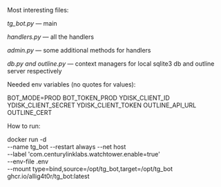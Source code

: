 Most interesting files:

*tg_bot.py* — main

*handlers.py* — all the handlers

*admin.py* — some additional methods for handlers

*db.py and outline.py* — context managers for local sqlite3 db and outline server respectively

Needed env variables (no quotes for values):

BOT_MODE=PROD
BOT_TOKEN_PROD
YDISK_CLIENT_ID
YDISK_CLIENT_SECRET
YDISK_CLIENT_TOKEN
OUTLINE_API_URL
OUTLINE_CERT

How to run:

docker run -d \
  --name tg_bot --restart always --net host \
  --label 'com.centurylinklabs.watchtower.enable=true' \
  --env-file .env \
  --mount type=bind,source=/opt/tg_bot,target=/opt/tg_bot \
  ghcr.io/allig4t0r/tg_bot:latest